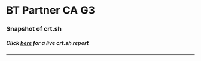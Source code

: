 # BT Partner CA G3
### Snapshot of crt.sh
##### Click [here](https://crt.sh/?q=F1F2BB39493BFE78291E3E1301DDA63293BAC9A589B2087F742314790C49E8FD) for a live crt.sh report

---
